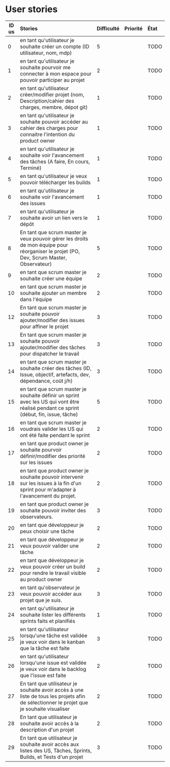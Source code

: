 # User stories

| ID us | Stories | Difficulté | Priorité | État |
|----|:--------|:-----------|:---------|:-----|
| 0 | en tant qu'utilisateur je souhaite créer un compte (ID utilisateur, nom, mdp) |5 | |TODO|
| 1 | en tant qu'utilisateur je souhaite pourvoir me connecter à mon espace pour pouvoir participer au projet | 2 | |TODO|
| 2 | en tant qu'utilisateur créer/modifier projet (nom, Description/cahier des charges, membre, dépot git) | 1 | |TODO|
| 3 | en tant qu'utilisateur je souhaite pouvoir accéder au cahier des charges pour connaitre l'intention du product owner | 1 | |TODO|
| 4 | en tant qu'utilisateur je souhaite voir l'avancement des tâches (A faire, En cours, Terminé) | 1 | |TODO|
| 5 | en tant qu'utilisateur je veux pouvoir télécharger les builds | 1 | |TODO|
| 6 | en tant qu'utilisateur je souhaite voir l'avancement des issues | 1 | |TODO|
| 7 | en tant qu'utilisateur je souhaite avoir un lien vers le dépôt | 1 | |TODO|
| 8 | En tant que scrum master je veux pouvoir gérer les droits de mon équipe pour réorganiser le projet (PO, Dev, Scrum Master, Observateur) | 5 | |TODO|
| 9 | en tant que scrum master je souhaite créer une équipe  | 2 | |TODO|
| 10 | en tant que scrum master je souhaite ajouter un membre dans l'équipe | 2 | |TODO|
| 12 | En tant que scrum master je souhaite pouvoir ajouter/modifier des issues pour affiner le projet | 3 | |TODO|
| 13 | En tant que scrum master je souhaite pouvoir ajouter/modifier des tâches pour dispatcher le travail | 3 | |TODO|
| 14 | en tant que scrum master je souhaite créer des tâches (ID, Issue, objectif, artefacts, dev, dépendance, coût j/h) | 3 | |TODO|
| 15 | en tant que scrum master je souhaite définir un sprint avec les US qui vont être réalisé pendant ce sprint (début, fin, issue, tâche) | 5 | |TODO|
| 16 | en tant que scrum master je voudrais valider les US qui ont été faite pendant le sprint | 2 | |TODO|
| 17 | en tant que product owner je souhaite pourvoir définir/modifier des priorité sur les issues | 2 | |TODO|
| 18 | en tant que product owner je souhaite pouvoir intervenir sur les issues à la fin d'un sprint pour m'adapter à l'avancement du projet. | 2 | |TODO|
| 19 | en tant que product owner je souhaite pouvoir inviter des observateurs. | 3 | |TODO|
| 20 | en tant que développeur je peux choisir une tâche | 2 | |TODO|
| 21 | en tant que développeur je veux pouvoir valider une tâche | 2 | |TODO|
| 22 | en tant que développeur je veux pouvoir créer un build pour rendre le travail visible au product owner | 2 | |TODO|
| 23 | en tant qu'observateur je veux pouvoir accéder aux projet que je suis. | 3 | |TODO|
| 24 | en tant qu'utilisateur je souhaite lister les différents sprints faits et planifiés | 1 | |TODO|
| 25 | en tant qu'utilisateur lorsqu'une tâche est validée je veux voir dans le kanban que la tâche est faite | 3 | |TODO|
| 26 | en tant qu'utilisateur lorsqu'une issue est validée je veux voir dans le backlog que l'issue est faite | 2 | |TODO|
| 27 | En tant que utilisateur je souhaite avoir accès à une liste de tous les projets afin de sélectionner le projet que je souhaite visualiser | 2 | | TODO |
| 28 | En tant que utilisateur je souhaite avoir accès à la description d'un projet | 2 | | TODO |
| 29 | En tant que utilisateur je souhaite avoir accès aux listes des US, Tâches, Sprints, Builds, et Tests d'un projet | 3 | | TODO |
